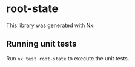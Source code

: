 # root-state

This library was generated with [Nx](https://nx.dev).

## Running unit tests

Run `nx test root-state` to execute the unit tests.
